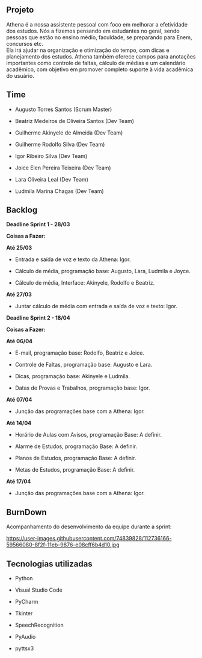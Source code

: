 ## Projeto

Athena é a nossa assistente pessoal com foco em melhorar a efetividade dos estudos. Nós a fizemos pensando em estudantes no geral, sendo pessoas que estão no ensino médio, faculdade, se preparando para Enem, concursos etc.  
Ela irá ajudar na organização e otimização do tempo, com dicas e planejamento dos estudos. 
Athena também oferece campos para anotações importantes como controle de faltas, cálculo de médias e um calendário acadêmico, com objetivo em promover completo suporte à vida acadêmica do usuário.

## Time

* Augusto Torres Santos  (Scrum Master)

* Beatriz Medeiros de Oliveira Santos (Dev Team)

* Guilherme Akinyele de Almeida (Dev Team)

* Guilherme Rodolfo Silva (Dev Team)

* Igor Ribeiro Silva (Dev Team)

* Joice Elen Pereira Teixeira (Dev Team)

* Lara Oliveira Leal (Dev Team)

* Ludmila Marina Chagas (Dev Team)



## Backlog

**Deadline Sprint 1 - 28/03**

**Coisas a Fazer:**

**Até 25/03**

* Entrada e saída de voz e texto da Athena: Igor.

*  Cálculo de média, programação base:  Augusto, Lara, Ludmila e Joyce.

* Cálculo de média, Interface: Akinyele, Rodolfo e Beatriz.

**Até 27/03**

* Juntar cálculo de média com entrada e saída de voz e texto: Igor.

**Deadline Sprint 2 - 18/04**

**Coisas a Fazer:**

**Até 06/04**

* E-mail, programação base: Rodolfo, Beatriz e Joice.

* Controle de Faltas, programação base: Augusto e Lara.

* Dicas, programação base: Akinyele e Ludmila.

* Datas de Provas e Trabalhos, programação base: Igor.

**Até 07/04** 

* Junção das programações base com a Athena: Igor.

**Até 14/04** 

* Horário de Aulas com Avisos, programação Base: A definir.

* Alarme de Estudos, programação Base: A definir.

* Planos de Estudos, programação Base: A definir.

* Metas de Estudos, programação Base: A definir.

**Até 17/04** 

* Junção das programações base com a Athena: Igor.

## BurnDown ##

Acompanhamento do desenvolvimento da equipe durante a sprint:


https://user-images.githubusercontent.com/74839828/112736166-59566080-8f2f-11eb-9876-e08cff6b4d10.jpg

## Tecnologias utilizadas ##

- Python 

- Visual Studio Code

- PyCharm

- Tkinter

- SpeechRecognition

- PyAudio

- pyttsx3

  

